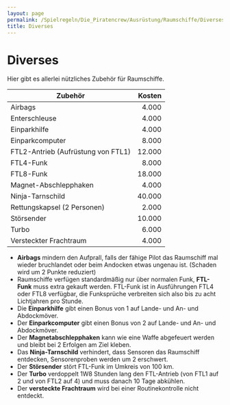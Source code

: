 ```yaml
---
layout: page
permalink: /Spielregeln/Die_Piratencrew/Ausrüstung/Raumschiffe/Diverses
title: Diverses
---
```


# Diverses

Hier gibt es allerlei nützliches Zubehör für Raumschiffe.

| Zubehör | Kosten |
| ------- | -----: |
| Airbags | 4.000 |
| Enterschleuse | 4.000 |
| Einparkhilfe | 4.000 |
| Einparkcomputer | 8.000 |
| FTL2-Antrieb (Aufrüstung von FTL1) | 12.000 |
| FTL4-Funk | 8.000 |
| FTL8-Funk | 18.000 |
| Magnet-Abschlepphaken | 4.000 |
| Ninja-Tarnschild | 40.000 |
| Rettungskapsel (2 Personen) | 2.000 |
| Störsender | 10.000 |
| Turbo | 6.000 |
| Versteckter Frachtraum | 4.000 |

- **Airbags** mindern den Aufprall, falls der fähige Pilot das Raumschiff mal wieder bruchlandet oder beim Andocken etwas ungenau ist. (Schaden wird um 2 Punkte reduziert)
- Raumschiffe verfügen standardmäßig nur über normalen Funk, **FTL-Funk** muss extra gekauft werden. FTL-Funk ist in Ausführungen FTL4 oder FTL8 verfügbar, die Funksprüche verbreiten sich also bis zu acht Lichtjahren pro Stunde.
- Die **Einparkhilfe** gibt einen Bonus von 1 auf Lande- und An- und Abdockmöver.
- Der **Einparkcomputer** gibt einen Bonus von 2 auf Lande- und An- und Abdockmöver.
- Der **Magnetabschlepphaken** kann wie eine Waffe abgefeuert werden und bleibt bei 2 Erfolgen am Ziel kleben.
- Das **Ninja-Tarnschild** verhindert, dass Sensoren das Raumschiff entdecken, Sensorenproben werden um 2 erschwert.
- Der **Störsender** stört FTL-Funk im Umkreis von 100 km.
- Der **Turbo** verdoppelt 1W8 Stunden lang den FTL-Antrieb (von FTL1 auf 2 und von FTL2 auf 4) und muss danach 10 Tage abkühlen.
- Der **versteckte Frachtraum** wird bei einer Routinekontrolle nicht entdeckt.
